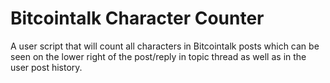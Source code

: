 # Bitcointalk Character Counter
A user script that will count all characters in Bitcointalk posts which can be seen on the lower right of the post/reply in topic thread as well as in the user post history.
